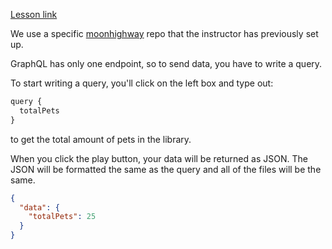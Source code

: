[Lesson link](https://egghead.io/lessons/graphql-send-a-query-with-graphql-playground)


We use a specific [moonhighway](https://pet-library.moonhighway.com) repo that the instructor has previously set up. 

GraphQL has only one endpoint, so to send data, you have to write a query. 

To start writing a query, you'll click on the left box and type out: 

```js
query {
  totalPets
}
```

to get the total amount of pets in the library. 

When you click the play button, your data will be returned as JSON. The JSON will be formatted the same as the query and all of the files will be the same. 

```json
{
  "data": {
    "totalPets": 25
  }
}
```